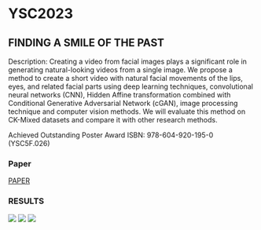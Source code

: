 # YSC2023
## FINDING A SMILE OF THE PAST
Description: Creating a video from facial images plays a
significant role in generating natural-looking videos from a
single image. We propose a method to create a short video
with natural facial movements of the lips, eyes, and related
facial parts using deep learning techniques, convolutional
neural networks (CNN), Hidden Affine transformation
combined with Conditional Generative Adversarial Network
(cGAN), image processing technique and computer vision
methods. We will evaluate this method on CK-Mixed datasets
and compare it with other research methods.

Achieved Outstanding Poster Award
ISBN: 978-604-920-195-0 (YSC5F.026)

### Paper
[PAPER](https://github.com/Hovohoangduy/FINDING-A-SMILE-OF-THE-PAST-YSC2023/blob/main/AHAT_cGAN_DIFF%20Paper.pdf)

### RESULTS
![](https://github.com/Hovohoangduy/YSC2023/blob/main/vid_0011_latest.gif)
![](https://github.com/Hovohoangduy/YSC2023/blob/main/vid_0014_latest.gif)
![](https://github.com/Hovohoangduy/YSC2023/blob/main/vid_0016_latest.gif)
